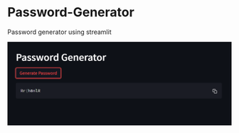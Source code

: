 # Password-Generator
Password generator using streamlit


![Password Generator UI](img/password-generator-ui.png)
